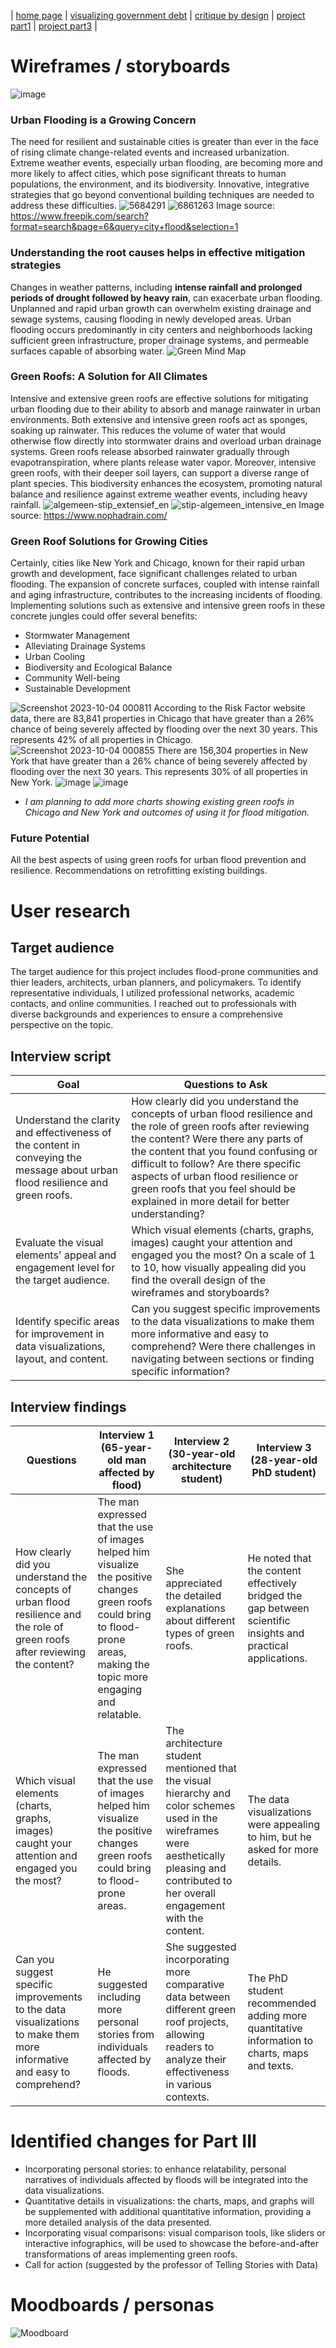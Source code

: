 | [home page](https://lasariial.github.io/DataVizByLaura/) | [visualizing government debt](GeneralGovernmentDebt.md) | [critique by design](CritiqueDesignRedesign.md) | [project part1](FinalProject_P1.md) | [project part3](FinalProject_P3.md) |

# Wireframes / storyboards
![image](https://github.com/LasariiaL/DataVizByLaura/assets/143854825/6b17330d-51da-4c3e-950c-8eac62aabede)

### Urban Flooding is a Growing Concern
The need for resilient and sustainable cities is greater than ever in the face of rising climate change-related events and increased urbanization. Extreme weather events, especially urban flooding, are becoming more and more likely to affect cities, which pose significant threats to human populations, the environment, and its biodiversity. Innovative, integrative strategies that go beyond conventional building techniques are needed to address these difficulties.
![5684291](https://github.com/LasariiaL/DataVizByLaura/assets/143854825/157430f4-f960-4d06-8761-a0a106d67853)
![6861263](https://github.com/LasariiaL/DataVizByLaura/assets/143854825/f9771faf-8b49-4f3d-905c-24d4e157827d)
Image source: https://www.freepik.com/search?format=search&page=6&query=city+flood&selection=1

### Understanding the root causes helps in effective mitigation strategies
Changes in weather patterns, including **intense rainfall and prolonged periods of drought followed by heavy rain**, can exacerbate urban flooding. Unplanned and rapid urban growth can overwhelm existing drainage and sewage systems, causing flooding in newly developed areas. Urban flooding occurs predominantly in city centers and neighborhoods lacking sufficient green infrastructure, proper drainage systems, and permeable surfaces capable of absorbing water.
![Green Mind Map](https://github.com/LasariiaL/DataVizByLaura/assets/143854825/4508d0d2-6e86-4261-824f-3e67ff9d558d)

### Green Roofs: A Solution for All Climates
Intensive and extensive green roofs are effective solutions for mitigating urban flooding due to their ability to absorb and manage rainwater in urban environments. Both extensive and intensive green roofs act as sponges, soaking up rainwater. This reduces the volume of water that would otherwise flow directly into stormwater drains and overload urban drainage systems. Green roofs release absorbed rainwater gradually through evapotranspiration, where plants release water vapor. Moreover, intensive green roofs, with their deeper soil layers, can support a diverse range of plant species. This biodiversity enhances the ecosystem, promoting natural balance and resilience against extreme weather events, including heavy rainfall.
![algemeen-stip_extensief_en](https://github.com/LasariiaL/DataVizByLaura/assets/143854825/ca83e86e-5bf0-4db5-8ec9-1a56c0ded2bf)
![stip-algemeen_intensive_en](https://github.com/LasariiaL/DataVizByLaura/assets/143854825/db88c017-cb4b-44bd-994f-afee712a59f1)
Image source: https://www.nophadrain.com/

### Green Roof Solutions for Growing Cities
Certainly, cities like New York and Chicago, known for their rapid urban growth and development, face significant challenges related to urban flooding. The expansion of concrete surfaces, coupled with intense rainfall and aging infrastructure, contributes to the increasing incidents of flooding. Implementing solutions such as extensive and intensive green roofs in these concrete jungles could offer several benefits:
- Stormwater Management
- Alleviating Drainage Systems
- Urban Cooling
- Biodiversity and Ecological Balance
- Community Well-being
- Sustainable Development

![Screenshot 2023-10-04 000811](https://github.com/LasariiaL/DataVizByLaura/assets/143854825/57df4249-8ed5-40b0-bf5d-d110cb3e7737)
According to the Risk Factor website data, there are 83,841 properties in Chicago that have greater than a 26% chance of being severely affected by flooding over the next 30 years. This represents 42% of all properties in Chicago.
![Screenshot 2023-10-04 000855](https://github.com/LasariiaL/DataVizByLaura/assets/143854825/fe6d3b2e-d72d-4693-8ee7-4534c5785df7)
There are 156,304 properties in New York that have greater than a 26% chance of being severely affected by flooding over the next 30 years. This represents 30% of all properties in New York.
![image](https://github.com/LasariiaL/DataVizByLaura/assets/143854825/1c44fb10-b3cc-4fa3-90a5-e58241b65e9b)
![image](https://github.com/LasariiaL/DataVizByLaura/assets/143854825/a3f7b6a7-db36-404d-9446-87ac869fabbc)
- *I am planning to add more charts showing existing green roofs in Chicago and New York and outcomes of using it for flood mitigation.*

### Future Potential
All the best aspects of using green roofs for urban flood prevention and resilience. Recommendations on retrofitting existing buildings.

# User research 
## Target audience
The target audience for this project includes flood-prone communities and thier leaders, architects, urban planners, and policymakers. To identify representative individuals, I utilized professional networks, academic contacts, and online communities. I reached out to professionals with diverse backgrounds and experiences to ensure a comprehensive perspective on the topic.

## Interview script

| Goal | Questions to Ask |
|------|------------------|
|Understand the clarity and effectiveness of the content in conveying the message about urban flood resilience and green roofs.|  How clearly did you understand the concepts of urban flood resilience and the role of green roofs after reviewing the content? Were there any parts of the content that you found confusing or difficult to follow? Are there specific aspects of urban flood resilience or green roofs that you feel should be explained in more detail for better understanding?|
|Evaluate the visual elements' appeal and engagement level for the target audience.| Which visual elements (charts, graphs, images) caught your attention and engaged you the most?  On a scale of 1 to 10, how visually appealing did you find the overall design of the wireframes and storyboards?|
|Identify specific areas for improvement in data visualizations, layout, and content.|  Can you suggest specific improvements to the data visualizations to make them more informative and easy to comprehend?  Were there challenges in navigating between sections or finding specific information?|

## Interview findings

| Questions               | Interview 1 (65-year-old man affected by flood) | Interview 2 (30-year-old architecture student) | Interview 3 (28-year-old PhD student) |
|-------------------------|--------------------------------|-------------|-------------|
|How clearly did you understand the concepts of urban flood resilience and the role of green roofs after reviewing the content?|The man expressed that the use of images helped him visualize the positive changes green roofs could bring to flood-prone areas, making the topic more engaging and relatable.|She appreciated the detailed explanations about different types of green roofs.| He noted that the content effectively bridged the gap between scientific insights and practical applications.|
|Which visual elements (charts, graphs, images) caught your attention and engaged you the most?|The man expressed that the use of images helped him visualize the positive changes green roofs could bring to flood-prone areas.|The architecture student mentioned that the visual hierarchy and color schemes used in the wireframes were aesthetically pleasing and contributed to her overall engagement with the content.|The data visualizations were appealing to him, but he asked for more details.|
|Can you suggest specific improvements to the data visualizations to make them more informative and easy to comprehend?|He suggested including more personal stories from individuals affected by floods.|She suggested incorporating more comparative data between different green roof projects, allowing readers to analyze their effectiveness in various contexts.|The PhD student recommended adding more quantitative information to charts, maps and texts.|

# Identified changes for Part III
- Incorporating personal stories: to enhance relatability, personal narratives of individuals affected by floods will be integrated into the data visualizations.
- Quantitative details in visualizations: the charts, maps, and graphs will be supplemented with additional quantitative information, providing a more detailed analysis of the data presented.
- Incorporating visual comparisons: visual comparison tools, like sliders or interactive infographics, will be used to showcase the before-and-after transformations of areas implementing green roofs.
- Call for action (suggested by the professor of Telling Stories with Data)

# Moodboards / personas
![Moodboard](https://github.com/LasariiaL/DataVizByLaura/assets/143854825/adcaaa35-ef69-4fef-8c9b-e79b59b605aa)

